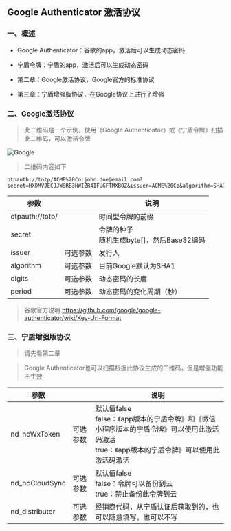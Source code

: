 ## Google Authenticator 激活协议

### 一、概述

- Google Authenticator：谷歌的app，激活后可以生成动态密码
- 宁盾令牌：宁盾的app，激活后可以生成动态密码

- 第二章：Google激活协议，Google官方的标准协议
- 第三章：宁盾增强版协议，在Google协议上进行了增强

### 二、Google激活协议

> 此二维码是一个示例，使用《Google Authenticator》或《宁盾令牌》扫描此二维码，可以激活令牌

![Google](https://github.com/Ningdun/Activation-code-protocol/blob/master/Google.png)

> 二维码内容如下

```
otpauth://totp/ACME%20Co:john.doe@email.com?secret=HXDMVJECJJWSRB3HWIZR4IFUGFTMXBOZ&issuer=ACME%20Co&algorithm=SHA1&digits=6&period=30
```

| 参数            |          | 说明                                         |
| --------------- | -------- | -------------------------------------------- |
| otpauth://totp/ |          | 时间型令牌的前缀                             |
| secret          |          | 令牌的种子<br>随机生成byte[]，然后Base32编码 |
| issuer          | 可选参数 | 发行人                                       |
| algorithm       | 可选参数 | 目前Google默认为SHA1                         |
| digits          | 可选参数 | 动态密码的长度                               |
| period          | 可选参数 | 动态密码的变化周期（秒）                     |

> 谷歌官方说明 https://github.com/google/google-authenticator/wiki/Key-Uri-Format

### 三、宁盾增强版协议

> 请先看第二章

> Google Authenticator也可以扫描根据此协议生成的二维码，但是增强功能不生效

| 参数           |          | 说明                                                         |
| -------------- | -------- | ------------------------------------------------------------ |
| nd_noWxToken   | 可选参数 | 默认值false<br>false：《app版本的宁盾令牌》和《微信小程序版本的宁盾令牌》可以使用此激活码激活<br>true：《app版本的宁盾令牌》可以使用此激活码激活 |
| nd_noCloudSync | 可选参数 | 默认值false<br>false：令牌可以备份到云<br>true：禁止备份此令牌到云 |
| nd_distributor | 可选参数 | 经销商代码，从宁盾认证后获取到的，也可以随意填写，也可以不写 |

